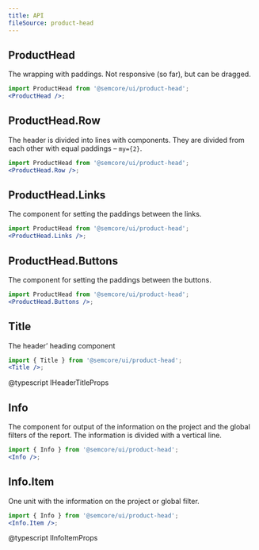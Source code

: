 ```yaml
---
title: API
fileSource: product-head
---
```


## ProductHead

The wrapping with paddings. Not responsive (so far), but can be dragged.

```jsx
import ProductHead from '@semcore/ui/product-head';
<ProductHead />;
```

## ProductHead.Row

The header is divided into lines with components. They are divided from each other with equal paddings – `my={2}`.

```jsx
import ProductHead from '@semcore/ui/product-head';
<ProductHead.Row />;
```

## ProductHead.Links

The component for setting the paddings between the links.

```jsx
import ProductHead from '@semcore/ui/product-head';
<ProductHead.Links />;
```

## ProductHead.Buttons

The component for setting the paddings between the buttons.

```jsx
import ProductHead from '@semcore/ui/product-head';
<ProductHead.Buttons />;
```

## Title

The header’ heading component

```jsx
import { Title } from '@semcore/ui/product-head';
<Title />;
```

@typescript IHeaderTitleProps

## Info

The component for output of the information on the project and the global filters of the report. The information is divided with a vertical line.

```jsx
import { Info } from '@semcore/ui/product-head';
<Info />;
```

## Info.Item

One unit with the information on the project or global filter.

```jsx
import { Info } from '@semcore/ui/product-head';
<Info.Item />;
```

@typescript IInfoItemProps
